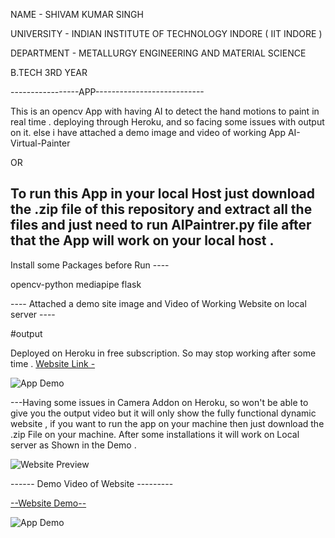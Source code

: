 NAME - SHIVAM KUMAR SINGH

UNIVERSITY - INDIAN INSTITUTE OF TECHNOLOGY INDORE ( IIT INDORE )

DEPARTMENT - METALLURGY ENGINEERING AND MATERIAL SCIENCE
             
B.TECH 3RD YEAR 
             

-----------------APP---------------------------

This is an opencv App with having AI to detect the hand motions to paint in real time .
deploying through Heroku, and so facing some issues with output on it.
else i have attached a demo image and video of working App AI-Virtual-Painter

OR

To run this App in your local Host just download the .zip file of this repository and extract all the files and just need to run AIPaintrer.py file after that the App will work on your local host .
------

Install some Packages before Run ----

opencv-python
mediapipe
flask

---- Attached a demo site image and Video of Working Website on local server ----



#output

Deployed on Heroku in free subscription. So may stop working after some time .
[Website Link -](https://opencv-painter.herokuapp.com/)

![App Demo](https://user-images.githubusercontent.com/113454708/199302004-ce02b038-f061-4e72-aee5-94e2158e9105.gif)

---Having some issues in Camera Addon on Heroku, so won't be able to give you the output video but it will only show the fully functional dynamic website ,  if you want to run the app on your machine then just download the .zip File on your machine. After some installations it will work on Local server as Shown in the Demo .


![Website Preview](https://user-images.githubusercontent.com/113454708/199110932-c602ec63-fc37-400b-9d7a-d9db70b58a02.jpg)

------ Demo Video of Website ---------

  [--Website Demo--](https://drive.google.com/file/d/1aKSBbZkPtf9uBlA5jt-PAo80M2Ov2FMk/view?usp=drivesdk)









![App Demo](https://user-images.githubusercontent.com/113454708/199302004-ce02b038-f061-4e72-aee5-94e2158e9105.gif)
